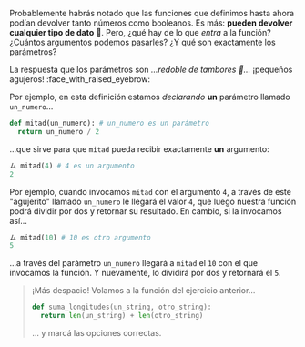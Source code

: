 Probablemente habrás notado que las funciones que definimos hasta ahora podían devolver tanto números como booleanos. Es más: **pueden devolver cualquier tipo de dato** :exploding_head:. Pero, ¿qué hay de lo que _entra_ a la función? ¿Cuántos argumentos podemos pasarles? ¿Y qué son exactamente los parámetros? 

La respuesta que los parámetros son _...redoble de tambores :drum:..._  ¡pequeños agujeros! :face_with_raised_eyebrow: 

Por ejemplo, en esta definición estamos _declarando_ **un** parámetro llamado `un_numero`... 

```python
def mitad(un_numero): # un_numero es un parámetro
  return un_numero / 2  
```

...que sirve para que `mitad` pueda recibir exactamente **un** argumento: 

```python
ム mitad(4) # 4 es un argumento
2
```

Por ejemplo, cuando invocamos `mitad` con el argumento `4`, a través de este "agujerito" llamado `un_numero` le llegará el valor `4`, que luego nuestra función podrá dividir por dos y retornar su resultado. En cambio, si la invocamos así...


```python
ム mitad(10) # 10 es otro argumento
5
```

...a través del parámetro `un_numero` llegará a `mitad` el `10` con el que invocamos la función. Y nuevamente, lo dividirá por dos y retornará el `5`.    

> ¡Más despacio! Volamos a la función del ejercicio anterior...
>
> ```python
> def suma_longitudes(un_string, otro_string): 
>   return len(un_string) + len(otro_string)  
> ```
> 
> ... y marcá las opciones correctas. 

